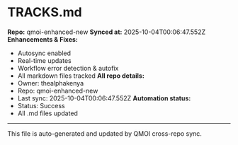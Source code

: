 # TRACKS.md

**Repo:** qmoi-enhanced-new
**Synced at:** 2025-10-04T00:06:47.552Z
**Enhancements & Fixes:**
- Autosync enabled
- Real-time updates
- Workflow error detection & autofix
- All markdown files tracked
**All repo details:**
- Owner: thealphakenya
- Repo: qmoi-enhanced-new
- Last sync: 2025-10-04T00:06:47.552Z
**Automation status:**
- Status: Success
- All .md files updated
---
This file is auto-generated and updated by QMOI cross-repo sync.
